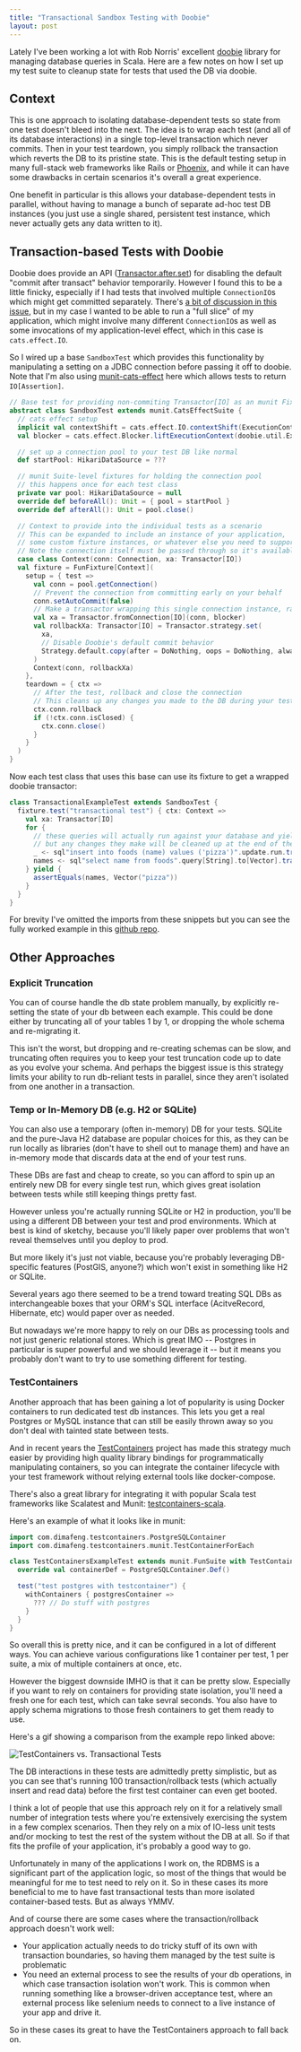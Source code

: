```yaml
---
title: "Transactional Sandbox Testing with Doobie"
layout: post
---
```


Lately I've been working a lot with Rob Norris' excellent [doobie](https://github.com/tpolecat/doobie) library for managing database queries in Scala. Here are a few notes on how I set up my test suite to cleanup state for tests that used the DB via doobie.

## Context

This is one approach to isolating database-dependent tests so state from one test doesn't bleed into the next. The idea is to wrap each test (and all of its database interactions) in a single top-level transaction which never commits. Then in your test teardown, you simply rollback the transaction which reverts the DB to its pristine state. This is the default testing setup in many full-stack web frameworks like Rails or [Phoenix](https://hexdocs.pm/ecto_sql/Ecto.Adapters.SQL.Sandbox.html), and while it can have some drawbacks in certain scenarios it's overall a great experience.

One benefit in particular is this allows your database-dependent tests in parallel, without having to manage a bunch of separate ad-hoc test DB instances (you just use a single shared, persistent test instance, which never actually gets any data written to it).

## Transaction-based Tests with Doobie

Doobie does provide an API ([Transactor.after.set](https://javadoc.io/doc/org.tpolecat/doobie-core_2.12/latest/doobie/util/transactor$$Transactor$.html)) for disabling the default "commit after transact" behavior temporarily. However I found this to be a little finicky, especially if I had tests that involved multiple `ConnectionIO`s which might get committed separately. There's [a bit of discussion in this issue](https://github.com/tpolecat/doobie/issues/535#issuecomment-311202214), but in my case I wanted to be able to run a "full slice" of my application, which might involve many different `ConnectionIO`s as well as some invocations of my application-level effect, which in this case is `cats.effect.IO`.

So I wired up a base `SandboxTest` which provides this functionality by manipulating a setting on a JDBC connection before passing it off to doobie. Note that I'm also using [munit-cats-effect](https://github.com/typelevel/munit-cats-effect) here which allows tests to return `IO[Assertion]`.

```scala
// Base test for providing non-commiting Transactor[IO] as an munit Fixture
abstract class SandboxTest extends munit.CatsEffectSuite {
  // cats effect setup
  implicit val contextShift = cats.effect.IO.contextShift(ExecutionContext.global)
  val blocker = cats.effect.Blocker.liftExecutionContext(doobie.util.ExecutionContexts.synchronous)

  // set up a connection pool to your test DB like normal
  def startPool: HikariDataSource = ???

  // munit Suite-level fixtures for holding the connection pool
  // this happens once for each test class
  private var pool: HikariDataSource = null
  override def beforeAll(): Unit = { pool = startPool }
  override def afterAll(): Unit = pool.close()

  // Context to provide into the individual tests as a scenario
  // This can be expanded to include an instance of your application,
  // some custom fixture instances, or whatever else you need to support your test examples
  // Note the connection itself must be passed through so it's available in teardown
  case class Context(conn: Connection, xa: Transactor[IO])
  val fixture = FunFixture[Context](
    setup = { test =>
      val conn = pool.getConnection()
      // Prevent the connection from committing early on your behalf
      conn.setAutoCommit(false)
      // Make a transactor wrapping this single connection instance, rather than the whole pool
      val xa = Transactor.fromConnection[IO](conn, blocker)
      val rollbackXa: Transactor[IO] = Transactor.strategy.set(
        xa,
        // Disable Doobie's default commit behavior
        Strategy.default.copy(after = DoNothing, oops = DoNothing, always = DoNothing)
      )
      Context(conn, rollbackXa)
    },
    teardown = { ctx =>
      // After the test, rollback and close the connection
      // This cleans up any changes you made to the DB during your test
      ctx.conn.rollback
      if (!ctx.conn.isClosed) {
        ctx.conn.close()
      }
    }
  )
}
```

Now each test class that uses this base can use its fixture to get a wrapped doobie transactor:

```scala
class TransactionalExampleTest extends SandboxTest {
  fixture.test("transactional test") { ctx: Context =>
    val xa: Transactor[IO]
    for {
      // these queries will actually run against your database and yield real results
      // but any changes they make will be cleaned up at the end of the test
      _ <- sql"insert into foods (name) values ('pizza')".update.run.transact(xa)
      names <- sql"select name from foods".query[String].to[Vector].transact(xa)
    } yield {
      assertEquals(names, Vector("pizza"))
    }
  }
}
```

For brevity I've omitted the imports from these snippets but you can see the fully worked example in this [github repo](https://github.com/worace/doobie-transactional-tests).

## Other Approaches

### Explicit Truncation

You can of course handle the db state problem manually, by explicitly re-setting the state of your db between each example. This could be done either by truncating all of your tables 1 by 1, or dropping the whole schema and re-migrating it.

This isn't the worst, but dropping and re-creating schemas can be slow, and truncating often requires you to keep your test truncation code up to date as you evolve your schema. And perhaps the biggest issue is this strategy limits your ability to run db-reliant tests in parallel, since they aren't isolated from one another in a transaction.

### Temp or In-Memory DB (e.g. H2 or SQLite)

You can also use a temporary (often in-memory) DB for your tests. SQLite and the pure-Java H2 database are popular choices for this, as they can be run locally as libraries (don't have to shell out to manage them) and have an in-memory mode that discards data at the end of your test runs.

These DBs are fast and cheap to create, so you can afford to spin up an entirely new DB for every single test run, which gives great isolation between tests while still keeping things pretty fast.

However unless you're actually running SQLite or H2 in production, you'll be using a different DB between your test and prod environments. Which at best is kind of sketchy, because you'll likely paper over problems that won't reveal themselves until you deploy to prod.

But more likely it's just not viable, because you're probably leveraging DB-specific features (PostGIS, anyone?) which won't exist in something like H2 or SQLite.

Several years ago there seemed to be a trend toward treating SQL DBs as interchangeable boxes that your ORM's SQL interface (AcitveRecord, Hibernate, etc) would paper over as needed.

But nowadays we're more happy to rely on our DBs as processing tools and not just generic relational stores. Which is great IMO -- Postgres in particular is super powerful and we should leverage it -- but it means you probably don't want to try to use something different for testing.

### TestContainers

Another approach that has been gaining a lot of popularity is using Docker containers to run dedicated test db instances. This lets you get a real Postgres or MySQL instance that can still be easily thrown away so you don't deal with tainted state between tests.

And in recent years the [TestContainers](https://www.testcontainers.org/) project has made this strategy much easier by providing high quality library bindings for programmatically manipulating containers, so you can integrate the container lifecycle with your test framework without relying external tools like docker-compose.

There's also a great library for integrating it with popular Scala test frameworks like Scalatest and Munit: [testcontainers-scala](https://github.com/testcontainers/testcontainers-scala).

Here's an example of what it looks like in munit:

```scala
import com.dimafeng.testcontainers.PostgreSQLContainer
import com.dimafeng.testcontainers.munit.TestContainerForEach

class TestContainersExampleTest extends munit.FunSuite with TestContainerForEach {
  override val containerDef = PostgreSQLContainer.Def()

  test("test postgres with testcontainer") {
    withContainers { postgresContainer =>
      ??? // Do stuff with postgres
    }
  }
}
```

So overall this is pretty nice, and it can be configured in a lot of different ways. You can achieve various configurations like 1 container per test, 1 per suite, a mix of multiple containers at once, etc.

However the biggest downside IMHO is that it can be pretty slow. Especially if you want to rely on containers for providing state isolation, you'll need a fresh one for each test, which can take sevral seconds. You also have to apply schema migrations to those fresh containers to get them ready to use.

Here's a gif showing a comparison from the example repo linked above:

![TestContainers vs. Transactional Tests](/public/images/transactional_vs_testcontainers.gif)

The DB interactions in these tests are admittedly pretty simplistic, but as you can see that's running 100 transaction/rollback tests (which actually insert and read data) before the first test container can even get booted.

I think a lot of people that use this approach rely on it for a relatively small number of integration tests where you're extensively exercising the system in a few complex scenarios. Then they rely on a mix of IO-less unit tests and/or mocking to test the rest of the system without the DB at all. So if that fits the profile of your application, it's probably a good way to go.

Unfortunately in many of the applications I work on, the RDBMS is a significant part of the application logic, so most of the things that would be meaningful for me to test need to rely on it. So in these cases its more beneficial to me to have fast transactional tests than more isolated container-based tests. But as always YMMV.

And of course there are some cases where the transaction/rollback approach doesn't work well:

* Your application actually needs to do tricky stuff of its own with transaction boundaries, so having them managed by the test suite is problematic
* You need an external process to see the results of your db operations, in which case transaction isolation won't work. This is common when running something like a browser-driven acceptance test, where an external process like selenium needs to connect to a live instance of your app and drive it.

So in these cases its great to have the TestContainers approach to fall back on.
